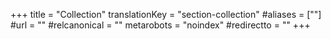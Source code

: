 +++
title = "Collection"
translationKey = "section-collection"
#aliases = [""]
#url = ""
#relcanonical = ""
metarobots = "noindex"
#redirectto = ""
+++
